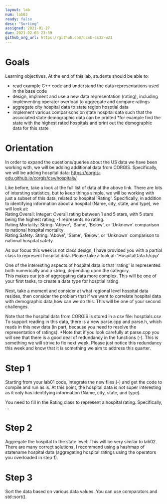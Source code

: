 ```yaml
---
layout: lab
num: lab03	
ready: false
desc: "Sorting"
assigned: 2021-01-27 
due: 2021-02-03 23:59
github_org_url: https://github.com/ucsb-cs32-w21
---
```


Goals
=====

Learning objectives. At the end of this lab, students should be able to:

- read example C++ code and understand the data representations used in the base code
- design, implment and use a new data representation (rating), including implementing operator overload to aggregate and compare ratings
- aggregate city hospital data to state region hosptial data
- implement various comparisons on state hospital data such that the associated state demographic data can be printed *for example find the state with the highest rated hospitals and print out the demographic data for this state

Orientation
============
In order to expand the questions/queries about the US data we have been working with, we will be adding additional data from CORGIS.
Specifically, we will be adding hospital data: https://corgis-edu.github.io/corgis/csv/hospitals/

Like before, take a look at the full list of data at the above link.  There are lots of intersting statistics, but to keep things simple, we will be working 
with just a subset of this data, related to hospital 'Rating'.  Specifically, in addition to identifying information about a hospital 
(Name, city, state, and type), we will look  at:<br>
Rating.Overall: Integer: Overall rating between 1 and 5 stars, with 5 stars being the highest rating; -1 represents no rating. 	<br>
Rating.Mortality: String: 'Above', 'Same', 'Below', or 'Unknown' comparison to national hospital mortality <br>
Rating.Safety: String: 'Above', 'Same', 'Below', or 'Unknown' comparison to national hospital safety 	<br>

As our focus this week is not class design, I have provided you with a partial class to represent hospital data.  Please take a look at:
'HospitalData.h/cpp'

One of the interesting aspects of hospital data is that 'rating' is represented both numerically and a string, depending upon the category.  
This makes our job of aggregating data more complex. This will be one of your first tasks, to create a data type for hosptial rating. 

Next, take a moment and consider at what regional level hospital data resides, then consider the
problem that if we want to correlate hospital data with demographic data,how can we do this.  This will be one of your second challenges.

Note that the hospital data from CORGIS is stored in a csv file: hosptials.csv
To support reading in this data, there is a new parse.cpp and parse.h, which reads in this new data (in part, because you need to resolve the representation of
ratings). *Note that if you look carefully at parse.cpp you will
see that there is a good deal of redundancy in the functions (-).  This is something we will strive to fix next week.  Please just notice this redundancy 
this week and know that it is something we aim to address this quarter.

Step 1
============
Starting from your lab01 code, integrate the new files (-) and get the code to compile and run as is.  At this point, the hospital data is not super interesting
as it only has identifying information (Name, city, state, and type).

You need to fill in the Rating class to represent a hospital rating. Specifically, ...

Step 2
============
Aggregate the hospital to the state level.  This will be very similar to lab02.  There are many correct solutions.  I recommend using a hashmap of statename
hospital data (aggregating hospital ratings using the operators you overloaded in step 1).

Step 3
============
Sort the data based on various data values.  You can use comparators and std::sort().

